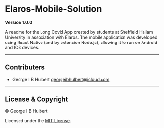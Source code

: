 # Elaros-Mobile-Solution

**Version 1.0.0**

A readme for the Long Covid App created by students at Sheffield Hallam University in association with Elaros. The mobile application was developed using React Native (and by extension Node.js), allowing it to run on Android and IOS devices.

---

## Contributers

- George I B Hulbert <georgeibhulbert@icloud.com>

---

## License & Copyright

© George I B Hulbert

Licensed under the [MIT License](LICENSE).
